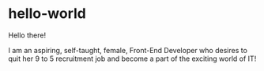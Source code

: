 # hello-world

Hello there!

I am an aspiring, self-taught, female, Front-End Developer who desires to quit her 9 to 5 recruitment job and become a part of the exciting world of IT!

